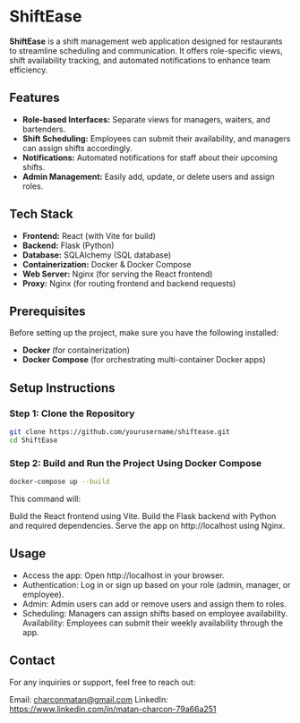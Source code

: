 # ShiftEase

**ShiftEase** is a shift management web application designed for restaurants to streamline scheduling and communication. It offers role-specific views, shift availability tracking, and automated notifications to enhance team efficiency.

## Features

- **Role-based Interfaces:** Separate views for managers, waiters, and bartenders.
- **Shift Scheduling:** Employees can submit their availability, and managers can assign shifts accordingly.
- **Notifications:** Automated notifications for staff about their upcoming shifts.
- **Admin Management:** Easily add, update, or delete users and assign roles.

## Tech Stack

- **Frontend:** React (with Vite for build)
- **Backend:** Flask (Python)
- **Database:** SQLAlchemy (SQL database)
- **Containerization:** Docker & Docker Compose
- **Web Server:** Nginx (for serving the React frontend)
- **Proxy:** Nginx (for routing frontend and backend requests)
## Prerequisites

Before setting up the project, make sure you have the following installed:

- **Docker** (for containerization)
- **Docker Compose** (for orchestrating multi-container Docker apps)

## Setup Instructions

### Step 1: Clone the Repository

```bash
git clone https://github.com/yourusername/shiftease.git
cd ShiftEase
```
### Step 2: Build and Run the Project Using Docker Compose

```bash
docker-compose up --build
```
This command will:

Build the React frontend using Vite.
Build the Flask backend with Python and required dependencies.
Serve the app on http://localhost using Nginx.

## Usage
- Access the app: Open http://localhost in your browser.
- Authentication: Log in or sign up based on your role (admin, manager, or employee).
- Admin: Admin users can add or remove users and assign them to roles.
- Scheduling: Managers can assign shifts based on employee availability.
Availability: Employees can submit their weekly availability through the app.

## Contact
For any inquiries or support, feel free to reach out:

Email: charconmatan@gmail.com
LinkedIn: https://www.linkedin.com/in/matan-charcon-79a66a251
